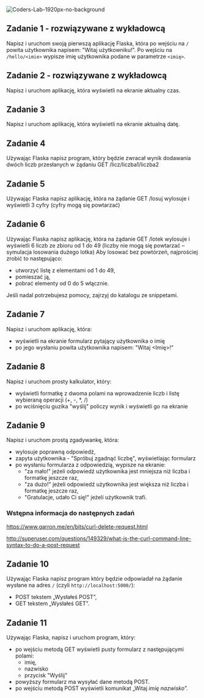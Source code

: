![Coders-Lab-1920px-no-background](https://user-images.githubusercontent.com/30623667/104709387-2b7ac180-571f-11eb-9b94-517aa6d501c9.png)



## Zadanie 1 - rozwiązywane z wykładowcą

Napisz i uruchom swoją pierwszą aplikację Flaska, która po wejściu na `/` powita użytkownika napisem: 
"Witaj użytkowniku!". Po wejściu na `/hello/<imie>` wypisze imię użytkownika podane w parametrze `<imię>`.


## Zadanie 2  - rozwiązywane z wykładowcą

Napisz i uruchom aplikację, która wyświetli na ekranie aktualny czas.

## Zadanie 3

Napisz i uruchom aplikację, która wyświetli na ekranie aktualną datę.

## Zadanie 4

Używając Flaska napisz program, który będzie zwracał wynik dodawania dwóch liczb przesłanych w żądaniu GET 
/licz/liczba1/liczba2


## Zadanie 5

Używając Flaska napisz aplikację, która na żądanie GET /losuj wylosuje i wyświetli 3 cyfry (cyfry mogą się powtarzać)


## Zadanie 6

Używając Flaska napisz aplikację, która na żądanie GET /lotek wylosuje i wyświetli 6 liczb ze zbioru od 1 do 49 
(liczby nie mogą się powtarzać – symulacja losowania dużego lotka)
Aby losować bez powtórzeń, najprościej zrobić to następująco:

* utworzyć listę z elementami od 1 do 49,
* pomieszać ją,
* pobrać elementy od 0 do 5 włącznie.

Jeśli nadal potrzebujesz pomocy, zajrzyj do katalogu ze snippetami.


## Zadanie 7

Napisz i uruchom aplikację, która:

* wyświetli na ekranie formularz pytający użytkownika o imię
* po jego wysłaniu powita użytkownika napisem: "Witaj <Imię>!"


## Zadanie 8

Napisz i uruchom prosty kalkulator, który:

* wyświetli formatkę z dwoma polami na wprowadzenie liczb i listę wybieraną operacji (+, -, *, /)
* po wciśnięciu guzika "wyślij" policzy wynik i wyświetli go na ekranie


## Zadanie 9

Napisz i uruchom prostą zgadywankę, która:

* wylosuje poprawną odpowiedź,
* zapyta użytkownika - "Spróbuj zgadnąć liczbę", wyświetlając formularz
* po wysłaniu formularza z odpowiedzią, wypisze na ekranie:
  * "za mało!" jeżeli odpowiedź użytkownika jest mniejsza niż liczba i formatkę jeszcze raz,
  * "za dużo!" jeżeli odpowiedź użytkownika jest większa niż liczba i formatkę jeszcze raz,
  * "Gratulacje, udało Ci się!" jeżeli użytkownik trafi.

### Wstępna informacja do następnych zadań
https://www.garron.me/en/bits/curl-delete-request.html

http://superuser.com/questions/149329/what-is-the-curl-command-line-syntax-to-do-a-post-request



## Zadanie 10
Używając Flaska napisz program który będzie odpowiadał na żądanie wysłane na adres `/` (czyli `http://localhost:5000/`):
- POST tekstem „Wysłałeś POST”,
- GET tekstem „Wysłałeś GET”.

<!--- PUT tekstem „Wysłałeś PUT”
- DELETE tekstem „Wysłałeś DELETE”-->


## Zadanie 11
Używając Flaska, napisz i uruchom program, który:

* po wejściu metodą GET wyświetli pusty formularz z następującymi polami:
    * imię,
    * nazwisko
    * przycisk "Wyślij"
* powyższy formularz ma wysyłać dane metodą POST.
* po wejściu metodą POST wyświetli komunikat „Witaj _imię nazwisko_”.
